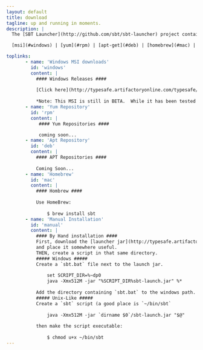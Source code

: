 ```yaml
---
layout: default
title: download
tagline: up and running in moments.
description: |
  The [SBT Launcher](http://github.com/sbt/sbt-launcher) project contains a set of native packages for use in your operating system.

  [msi](#windows) | [yum](#rpm) | [apt-get](#deb) | [homebrew](#mac) | [by hand](#manual)

toplinks:
       - name: 'Windows MSI downloads'
         id: 'windows'
         content: |
           #### Windows Releases ####
           
           [Click here](http://typesafe.artifactoryonline.com/typesafe/windows-releases/org/scalasbt/sbt/0.11.2/sbt.msi) for the latest windows MSI.
           
           *Note: This MSI is still in BETA.  While it has been tested it may fail in obscure situations, please make sure to report any issues you may find [here](https://github.com/sbt/sbt-launcher-package/issues).*"
       - name: 'Yum Repository'
         id: 'rpm'
         content: |
            #### Yum Repositories ####

            coming soon...
       - name: 'Apt Repository'
         id: 'deb'
         content: |
           #### APT Repositories ####
           
           Coming Soon...
       - name: 'Homebrew'
         id: 'mac'
         content: |
           #### Hombrew ####
           
           Use HomeBrew:
           
               $ brew install sbt
       - name: 'Manual Installation'
         id: 'manual'
         content: |
           #### By Hand installation ####
           First, download the [launcher jar](http://typesafe.artifactoryonline.com/typesafe/ivy-releases/org.scala-tools.sbt/sbt-launch/0.11.2/sbt-launch.jar) 
           and place it somewhere useful.
           THEN, create a script in that same directory.
           ##### Windows #####
           Create a `sbt.bat` file next to the launch jar.
           
               set SCRIPT_DIR=%~dp0
               java -Xmx512M -jar "%SCRIPT_DIR%sbt-launch.jar" %*
           
           Add the directory containing `sbt.bat` to the windows path.
           ##### Unix-Like #####
           Create a `sbt` script (a good place is `~/bin/sbt`
           
               java -Xmx512M -jar `dirname $0`/sbt-launch.jar "$@"
           
           then make the script executable:
           
               $ chmod u+x ~/bin/sbt
---
```


<!-- This page has no content. -->

